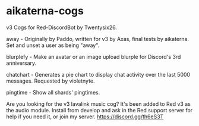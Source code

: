 # aikaterna-cogs
v3 Cogs for Red-DiscordBot by Twentysix26.

away - Originally by Paddo, written for v3 by Axas, final tests by aikaterna. Set and unset a user as being "away".

blurplefy - Make an avatar or an image upload blurple for Discord's 3rd anniversary.

chatchart - Generates a pie chart to display chat activity over the last 5000 messages. Requested by violetnyte.

pingtime - Show all shards' pingtimes.

Are you looking for the v3 lavalink music cog? It's been added to Red v3 as the audio module. Install from develop and ask in the Red support server for help if you need it, or join my server. https://discord.gg/th6eS3T
